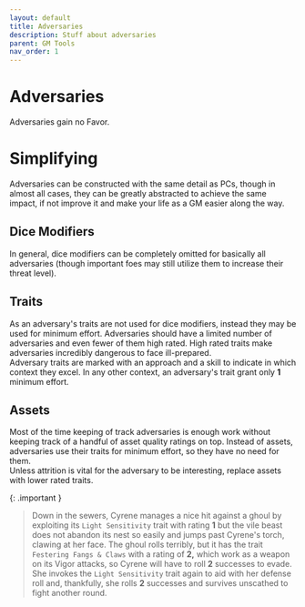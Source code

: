 ```yaml
---
layout: default
title: Adversaries
description: Stuff about adversaries
parent: GM Tools
nav_order: 1
---
```


# Adversaries

Adversaries gain no Favor.



# Simplifying

Adversaries can be constructed with the same detail as PCs, though in almost all cases, they can be greatly abstracted to achieve the same impact, if not improve it and make your life as a GM easier along the way.

## Dice Modifiers

In general, dice modifiers can be completely omitted for basically all adversaries (though important foes may still utilize them to increase their threat level).

## Traits

As an adversary's traits are not used for dice modifiers, instead they may be used for minimum effort. Adversaries should have a limited number of adversaries and even fewer of them high rated. High rated traits make adversaries incredibly dangerous to face ill-prepared.  
Adversary traits are marked with an approach and a skill to indicate in which context they excel. In any other context, an adversary's trait grant only **1** minimum effort.

## Assets

Most of the time keeping of track adversaries is enough work without keeping track of a handful of asset quality ratings on top. Instead of assets, adversaries use their traits for minimum effort, so they have no need for them.  
Unless attrition is vital for the adversary to be interesting, replace assets with lower rated traits.

{: .important }
> Down in the sewers, Cyrene manages a nice hit against a ghoul by exploiting its `Light Sensitivity` trait with rating **1** but the vile beast does not abandon its nest so easily and jumps past Cyrene's torch, clawing at her face. The ghoul rolls terribly, but it has the trait `Festering Fangs & Claws` with a rating of **2,** which work as a weapon on its Vigor attacks, so Cyrene will have to roll **2** successes to evade. She invokes the `Light Sensitivity` trait again to aid with her defense roll and, thankfully, she rolls **2** successes and survives unscathed to fight another round.
